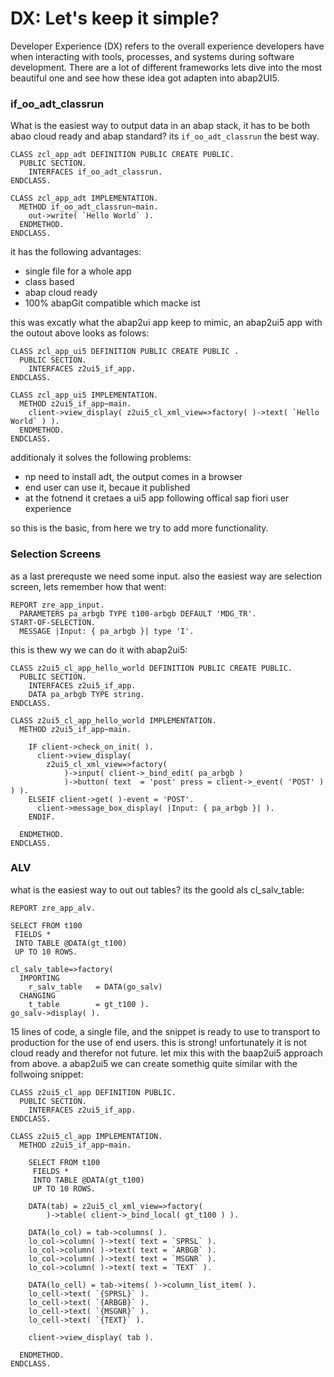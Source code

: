 # DX: Let's keep it simple?

Developer Experience (DX) refers to the overall experience developers have when interacting with tools, processes, and systems during software development. There are a lot of different frameworks lets dive into the most beautiful one and see how these idea got adapten into abap2UI5.

### if_oo_adt_classrun

What is the easiest way to output data in an abap stack, it has to be both abao cloud ready and abap standard? its `if_oo_adt_classrun` the best way.

```abap
CLASS zcl_app_adt DEFINITION PUBLIC CREATE PUBLIC.
  PUBLIC SECTION.
    INTERFACES if_oo_adt_classrun.
ENDCLASS.

CLASS zcl_app_adt IMPLEMENTATION.
  METHOD if_oo_adt_classrun~main.
    out->write( `Hello World` ).
  ENDMETHOD.
ENDCLASS.
```
it has the following advantages:
* single file for a whole app
* class based
* abap cloud ready
* 100% abapGit compatible which macke ist

this was excatly what the abap2ui app keep to mimic, an abap2ui5 app with the outout above looks as folows:

```abap
CLASS zcl_app_ui5 DEFINITION PUBLIC CREATE PUBLIC .
  PUBLIC SECTION.
    INTERFACES z2ui5_if_app.
ENDCLASS.

CLASS zcl_app_ui5 IMPLEMENTATION.
  METHOD z2ui5_if_app~main.
    client->view_display( z2ui5_cl_xml_view=>factory( )->text( `Hello World` ) ).
  ENDMETHOD.
ENDCLASS.
```
additionaly it solves the following problems:
* np need to install adt, the output comes in a browser
* end user can use it, becaue it published
* at the fotnend it cretaes a ui5 app following offical sap fiori user experience

so this is the basic, from here we try to add more functionality.


### Selection Screens
as a last prerequste we need some input. also the easiest way are selection screen, lets remember how that went:
```abap
REPORT zre_app_input.
  PARAMETERS pa_arbgb TYPE t100-arbgb DEFAULT 'MDG_TR'.
START-OF-SELECTION.
  MESSAGE |Input: { pa_arbgb }| type 'I'.
```
this is thew wy we can do it with abap2ui5:
```abap
CLASS z2ui5_cl_app_hello_world DEFINITION PUBLIC CREATE PUBLIC.
  PUBLIC SECTION.
    INTERFACES z2ui5_if_app.
    DATA pa_arbgb TYPE string.
ENDCLASS.

CLASS z2ui5_cl_app_hello_world IMPLEMENTATION.
  METHOD z2ui5_if_app~main.

    IF client->check_on_init( ).
      client->view_display(
        z2ui5_cl_xml_view=>factory(
            )->input( client->_bind_edit( pa_arbgb )
            )->button( text  = 'post' press = client->_event( 'POST' ) ) ).
    ELSEIF client->get( )-event = 'POST'.
      client->message_box_display( |Input: { pa_arbgb }| ).
    ENDIF.

  ENDMETHOD.
ENDCLASS.
```

### ALV

what is the easiest way to out out tables? its the goold als cl_salv_table:
```abap
REPORT zre_app_alv.

SELECT FROM t100
 FIELDS *
 INTO TABLE @DATA(gt_t100)
 UP TO 10 ROWS.

cl_salv_table=>factory(
  IMPORTING
    r_salv_table   = DATA(go_salv)
  CHANGING
    t_table        = gt_t100 ).
go_salv->display( ).
```
15 lines of code, a single file, and the snippet is ready to use to transport to production for the use of end users. this is strong! unfortunately it is not cloud ready and therefor not future. let mix this with the baap2ui5 approach from above. a abap2ui5 we can create somethig quite similar with the follwoing snippet:
```abap
CLASS z2ui5_cl_app DEFINITION PUBLIC.
  PUBLIC SECTION.
    INTERFACES z2ui5_if_app.
ENDCLASS.

CLASS z2ui5_cl_app IMPLEMENTATION.
  METHOD z2ui5_if_app~main.

    SELECT FROM t100
     FIELDS *
     INTO TABLE @DATA(gt_t100)
     UP TO 10 ROWS.

    DATA(tab) = z2ui5_cl_xml_view=>factory(
        )->table( client->_bind_local( gt_t100 ) ).

    DATA(lo_col) = tab->columns( ).
    lo_col->column( )->text( text = `SPRSL` ).
    lo_col->column( )->text( text = `ARBGB` ).
    lo_col->column( )->text( text = `MSGNR` ).
    lo_col->column( )->text( text = `TEXT` ).

    DATA(lo_cell) = tab->items( )->column_list_item( ).
    lo_cell->text( `{SPRSL}` ).
    lo_cell->text( `{ARBGB}` ).
    lo_cell->text( `{MSGNR}` ).
    lo_cell->text( `{TEXT}` ).

    client->view_display( tab ).

  ENDMETHOD.
ENDCLASS.
```



